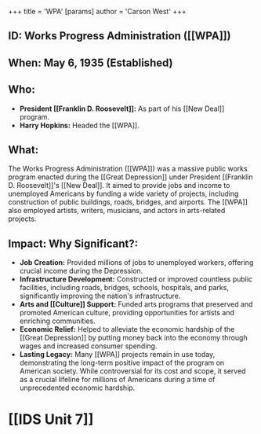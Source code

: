 +++
 title = 'WPA'
[params]
	author = 'Carson West'
+++
## ID: Works Progress Administration ([[WPA]])

## When: May 6, 1935 (Established)

## Who: 
* **President [[Franklin D. Roosevelt]]:** As part of his [[New Deal]] program.
* **Harry Hopkins:** Headed the [[WPA]].

## What: 

The Works Progress Administration ([[WPA]]) was a massive public works program enacted during the [[Great Depression]] under President [[Franklin D. Roosevelt]]'s [[New Deal]]. It aimed to provide jobs and income to unemployed Americans by funding a wide variety of projects, including construction of public buildings, roads, bridges, and airports. The [[WPA]] also employed artists, writers, musicians, and actors in arts-related projects.

## Impact: Why Significant?: 
* **Job Creation:** Provided millions of jobs to unemployed workers, offering crucial income during the Depression.
* **Infrastructure Development:** Constructed or improved countless public facilities, including roads, bridges, schools, hospitals, and parks, significantly improving the nation's infrastructure.
* **Arts and [[Culture]] Support:** Funded arts programs that preserved and promoted American culture, providing opportunities for artists and enriching communities.
* **Economic Relief:** Helped to alleviate the economic hardship of the [[Great Depression]] by putting money back into the economy through wages and increased consumer spending.
* **Lasting Legacy:** Many [[WPA]] projects remain in use today, demonstrating the long-term positive impact of the program on American society. While controversial for its cost and scope, it served as a crucial lifeline for millions of Americans during a time of unprecedented economic hardship.

# [[IDS Unit 7]]